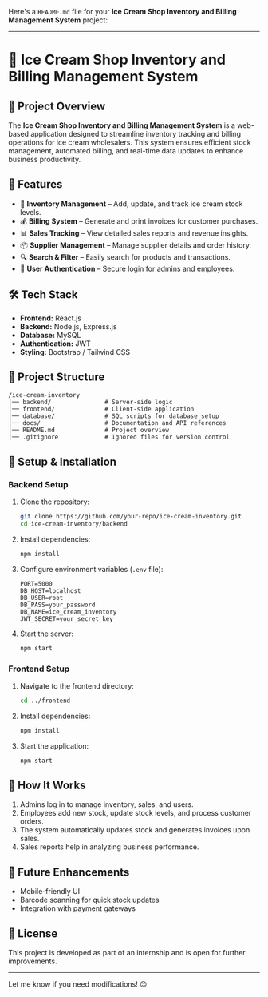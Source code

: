 Here's a `README.md` file for your **Ice Cream Shop Inventory and Billing Management System** project:  

---

# 🍦 Ice Cream Shop Inventory and Billing Management System  

## 📌 Project Overview  
The **Ice Cream Shop Inventory and Billing Management System** is a web-based application designed to streamline inventory tracking and billing operations for ice cream wholesalers. This system ensures efficient stock management, automated billing, and real-time data updates to enhance business productivity.  

## 🚀 Features  
- 🏪 **Inventory Management** – Add, update, and track ice cream stock levels.  
- 💰 **Billing System** – Generate and print invoices for customer purchases.  
- 📊 **Sales Tracking** – View detailed sales reports and revenue insights.  
- 📦 **Supplier Management** – Manage supplier details and order history.  
- 🔍 **Search & Filter** – Easily search for products and transactions.  
- 🔐 **User Authentication** – Secure login for admins and employees.  

## 🛠️ Tech Stack  
- **Frontend:** React.js  
- **Backend:** Node.js, Express.js  
- **Database:** MySQL  
- **Authentication:** JWT  
- **Styling:** Bootstrap / Tailwind CSS  

## 📂 Project Structure  
```
/ice-cream-inventory
│── backend/               # Server-side logic  
│── frontend/              # Client-side application  
│── database/              # SQL scripts for database setup  
│── docs/                  # Documentation and API references  
│── README.md              # Project overview  
│── .gitignore             # Ignored files for version control  
```

## 🔧 Setup & Installation  

### Backend Setup  
1. Clone the repository:  
   ```sh
   git clone https://github.com/your-repo/ice-cream-inventory.git
   cd ice-cream-inventory/backend
   ```
2. Install dependencies:  
   ```sh
   npm install
   ```
3. Configure environment variables (`.env` file):  
   ```
   PORT=5000
   DB_HOST=localhost
   DB_USER=root
   DB_PASS=your_password
   DB_NAME=ice_cream_inventory
   JWT_SECRET=your_secret_key
   ```
4. Start the server:  
   ```sh
   npm start
   ```

### Frontend Setup  
1. Navigate to the frontend directory:  
   ```sh
   cd ../frontend
   ```
2. Install dependencies:  
   ```sh
   npm install
   ```
3. Start the application:  
   ```sh
   npm start
   ```

## 📖 How It Works  
1. Admins log in to manage inventory, sales, and users.  
2. Employees add new stock, update stock levels, and process customer orders.  
3. The system automatically updates stock and generates invoices upon sales.  
4. Sales reports help in analyzing business performance.  

## 🚀 Future Enhancements  
- Mobile-friendly UI  
- Barcode scanning for quick stock updates  
- Integration with payment gateways  

## 📝 License  
This project is developed as part of an internship and is open for further improvements.  

---

Let me know if you need modifications! 😊
